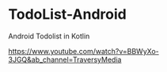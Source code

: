 # TodoList-Android
Android Todolist in Kotlin

https://www.youtube.com/watch?v=BBWyXo-3JGQ&ab_channel=TraversyMedia
